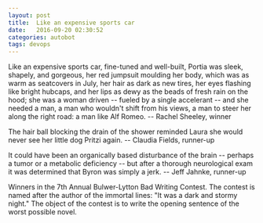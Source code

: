 ```yaml
---
layout: post
title:  Like an expensive sports car
date:   2016-09-20 02:30:52
categories: autobot
tags: devops
---
```


Like an expensive sports car, fine-tuned and well-built, Portia was sleek,
shapely, and gorgeous, her red jumpsuit moulding her body, which was as warm
as seatcovers in July, her hair as dark as new tires, her eyes flashing like
bright hubcaps, and her lips as dewy as the beads of fresh rain on the hood;
she was a woman driven -- fueled by a single accelerant -- and she needed a
man, a man who wouldn't shift from his views, a man to steer her along the
right road: a man like Alf Romeo.
		-- Rachel Sheeley, winner

The hair ball blocking the drain of the shower reminded Laura she would never
see her little dog Pritzi again.
		-- Claudia Fields, runner-up

It could have been an organically based disturbance of the brain -- perhaps a
tumor or a metabolic deficiency -- but after a thorough neurological exam it
was determined that Byron was simply a jerk.
		-- Jeff Jahnke, runner-up

Winners in the 7th Annual Bulwer-Lytton Bad Writing Contest.  The contest is
named after the author of the immortal lines:  "It was a dark and stormy
night."  The object of the contest is to write the opening sentence of the
worst possible novel.
